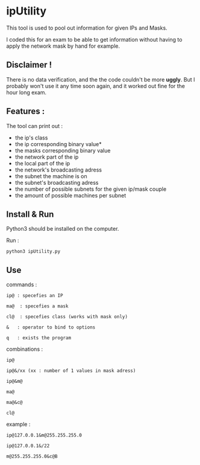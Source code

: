 # ipUtility

This tool is used to pool out information for given IPs and Masks.

I coded this for an exam to be able to get information without having to apply the network mask by hand for example.


Disclaimer !
-
There is no data verification, and the the code couldn't be more **uggly**. But I probably won't use it any time soon again, and it worked out fine for the hour long exam.


Features :
-
The tool can print out : 
* the ip's class
* the ip corresponding binary value*
* the masks corresponding binary value
* the network part of the ip
* the local part of the ip
* the network's broadcasting adress
* the subnet the machine is on
* the subnet's broadcasting adress
* the number of possible subnets for the given ip/mask couple
* the amount of possible machines per subnet


Install & Run
-
Python3 should be installed on the computer.

Run :

```python3 ipUtility.py```


Use
-
commands :

    ip@ : specefies an IP

    ma@  : specefies a mask

    cl@  : specefies class (works with mask only)

    &   : operator to bind to options

    q   : exists the program


combinations :

    ip@
    
    ip@&/xx (xx : number of 1 values in mask adress)
    
    ip@&m@
    
    ma@
    
    ma@&c@
    
    cl@
    
    
example :

    ip@127.0.0.1&m@255.255.255.0
    
    ip@127.0.0.1&/22
    
    m@255.255.255.0&c@B


